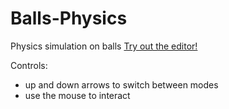 # Balls-Physics
Physics simulation on balls
[Try out the editor!](https://akosseres.github.io/BallPhysicsEditor/dist/)

Controls:
* up and down arrows to switch between modes
* use the mouse to interact
